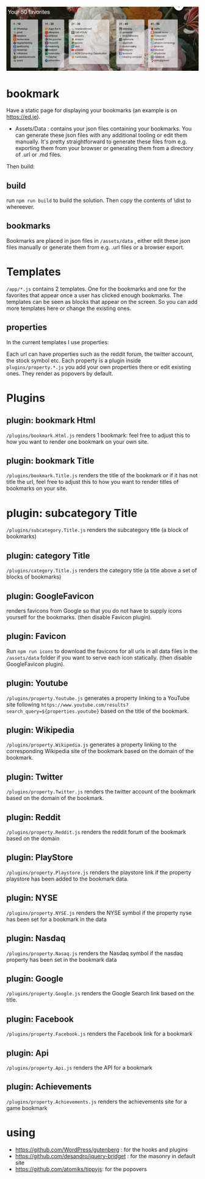 ![Tasty](https://raw.githubusercontent.com/projectje/bookmark/master/social_preview.jpg)

# bookmark

Have a static page for displaying your bookmarks (an example is on https://ed.je).

- Assets/Data : contains your json files containing your bookmarks. You can generate these json files with any additional tooling or edit them manually. It's pretty straightforward to generate these files from e.g. exporting them from your browser or generating them from a directory of .url or .md files.

Then build:

## build

run ```npm run build``` to build the solution. Then copy the contents
of \dist to whereever.

## bookmarks
Bookmarks are placed in json files in ```/assets/data``` , either
edit these json files manually or generate them from e.g.
.url files or a browser export.

# Templates

```/app/*.js``` contains 2 templates. One for the bookmarks and one for the favorites that appear once a user has clicked enough bookmarks. The templates can be seen as blocks that appear on the screen. So you can add more templates here or change the existing ones.

## properties

In the current templates I use properties:

Each url can have properties such as the reddit forum, the twitter
account, the stock symbol etc. Each property is a plugin inside
```plugins/property.*.js``` you add your own properties there or
edit existing ones. They render as popovers by default.

# Plugins

## plugin: bookmark Html

```/plugins/bookmark.Html.js``` renders 1 bookmark: feel free  to adjust this to how you want to render one bookmark on your own site.

## plugin: bookmark Title
```/plugins/bookmark.Title.js``` renders the title of the bookmark or if it has not title
the url, feel free to adjust this to how you want to render titles of bookmarks on your site.

# plugin: subcategory Title
```/plugins/subcategory.Title.js``` renders the subcategory title (a block of bookmarks)

## plugin: category Title
```/plugins/category.Title.js``` renders the category title (a title above a set of blocks of bookmarks)

## plugin: GoogleFavicon

renders favicons from Google so that you do not have to supply icons yourself for the bookmarks.
(then disable Favicon plugin).

## plugin: Favicon

Run ```npm run icons``` to download the favicons for all urls
in all data files in the ```/assets/data``` folder if you want to serve each icon statically.
(then disable GoogleFavicon plugin).

## plugin: Youtube

```/plugins/property.Youtube.js``` generates a property linking to a YouTube site following `https://www.youtube.com/results?search_query=${properties.youtube}` based on the title of the bookmark.

## plugin: Wikipedia

```/plugins/property.Wikipedia.js``` generates a property linking to the corresponding Wikipedia site of the bookmark based on the domain of the bookmark.

## plugin: Twitter
```/plugins/property.Twitter.js``` renders the twitter account of the bookmark based on the domain of the bookmark.

## plugin: Reddit
```/plugins/property.Reddit.js``` renders the reddit forum of the bookmark based on
the domain

## plugin: PlayStore
```/plugins/property.Playstore.js``` renders the playstore link if the property playstore
has been added to the bookmark data.

## plugin: NYSE
```/plugins/property.NYSE.js``` renders the NYSE symbol if the property nyse has
been set for a bookmark in the data

## plugin: Nasdaq
```/plugins/property.Nasaq.js``` renders the Nasdaq symbol if the nasdaq property has been
set in the bookmark data

## plugin: Google
```/plugins/property.Google.js``` renders the Google Search link based on the title.

## plugin: Facebook
```/plugins/property.Facebook.js``` renders the Facebook link for a bookmark

## plugin: Api
```/plugins/property.Api.js``` renders the API for a bookmark

## plugin: Achievements
```/plugins/property.Achievements.js``` renders the achievements site for a game bookmark





# using

- https://github.com/WordPress/gutenberg : for the hooks and plugins
- https://github.com/desandro/jquery-bridget : for the masonry in default site
- https://github.com/atomiks/tippyjs: for the popovers